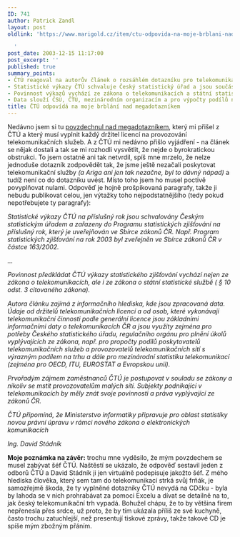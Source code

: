 ```yaml
---
ID: 741
author: Patrick Zandl
layout: post
oldlink: 'https://www.marigold.cz/item/ctu-odpovida-na-moje-brblani-nad-megadotaznikem

  '
post_date: 2003-12-15 11:17:00
post_excerpt: ''
published: true
summary_points:
- ČTÚ reagoval na autorův článek o rozsáhlém dotazníku pro telekomunikační firmy.
- Statistické výkazy ČTÚ schvaluje Český statistický úřad a jsou součástí zákona.
- Povinnost výkazů vychází ze zákona o telekomunikacích a státní statistické službě.
- Data slouží ČSÚ, ČTÚ, mezinárodním organizacím a pro výpočty podílů na trhu.
title: ČTÚ odpovídá na moje brblání nad megadotazníkem
---
```


<p>
Nedávno jsem si tu <A href="/zprava.html?id=25785">povzdechnul nad megadotazníkem</A>, který mi přišel z ČTÚ a který musí vyplnit každý držitel licencí na provozování telekomunikačních služeb. A z ČTÚ mi nedávno přišlo vyjádření - na článek se nějak dostali a tak se mi rozhodli vysvětlit, že nejde o byrokratickou obstrukci. To jsem ostatně ani tak netvrdil, spíš mne mrzelo, že nelze jednoduše dotazník zodpovědět tak, že jsme ještě nezačali poskytovat telekomunikační služby <EM>(a Ariga ani jen tak nezačne, byl to dávný nápad)</EM> a tudíž není co do dotazníku uvést. Místo toho jsem ho musel poctivě povyplňovat nulami. Odpověď je hojně prošpikovaná paragrafy, takže ji nebudu publikovat celou, jen výtažky toho nejpodstatnějšího (tedy pokud nepotřebujete ty paragrafy):</p>

<p>
<EM>Statistické výkazy ČTÚ na příslušný rok jsou schvalovány Českým statistickým úřadem a zařazeny do Programu statistických zjišťování na příslušný rok, který je uveřejňován ve Sbírce zákonů ČR. Např. Program statistických zjišťování na rok 2003 byl zveřejněn ve Sbírce zákonů ČR v částce 163/2002.</EM>&#160;</p>

<p>
<EM>...</EM></p>

<p>
<EM>Povinnost předkládat ČTÚ výkazy statistického zjišťování vychází nejen ze zákona o telekomunikacích, ale i ze zákona o státní statistické službě ( § 10 odst. 3 citovaného zákona).</EM></p>

<p>
<EM>Autora článku zajímá z informačního hlediska, kde jsou zpracovaná data. Údaje od držitelů telekomunikačních licencí a od osob, které vykonávají telekomunikační činnosti podle generální licence jsou základními informačními daty o telekomunikacích ČR a jsou využity zejména pro potřeby Českého statistického úřadu, regulačního orgánu pro plnění úkolů vyplývajících ze zákona, např. pro propočty podílů poskytovatelů telekomunikačních služeb a provozovatelů telekomunikačních sítí s výrazným podílem na trhu a dále pro mezinárodní statistiku telekomunikací (zejména pro OECD, ITU, EUROSTAT a Evropskou unii).</EM></p>

<p>
<EM>Prvořadým zájmem zaměstnanců ČTÚ je postupovat v souladu se zákony a nikoliv se mstít provozovatelům malých sítí. Subjekty podnikající v telekomunikacích by měly znát svoje povinnosti a práva vyplývající ze zákonů ČR. </EM></p>

<p>
<EM>ČTÚ připomíná, že Ministerstvo informatiky připravuje pro oblast statistiky novou právní úpravu v rámci nového zákona o elektronických komunikacích </EM></p>

<p>
<EM>Ing. David Stádník</EM> </p>

<p>
<STRONG>Moje poznámka na závěr:</STRONG> trochu mne vyděsilo, že mým povzdechem se musel zabývat šéf ČTÚ. Naštěstí se ukázalo, že odpověď sestavil jeden z odborů ČTÚ a David Stádník ji jen virtuálně podepisuje jakožto šéf. Z mého hlediska člověka, který sem tam do telekomunikací strká svůj frňák, je samozřejmě škoda, že ty vyplněné dotazníky ČTÚ nevydá na CDčku - byla by lahoda se v nich prohrabávat za pomoci Excelu a dívat se detailně na to, jak český telekomunikační trh vypadá. Bohužel chápu, že to by většina firem nepřenesla přes srdce, už proto, že by tím ukázala příliš ze své kuchyně, často trochu zatuchlejší, než presentují tiskové zprávy, takže takové CD je spíše mým zbožným přáním.</p>
